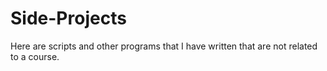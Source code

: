 # Side-Projects
Here are scripts and other programs that I have written that are not related to a course.

